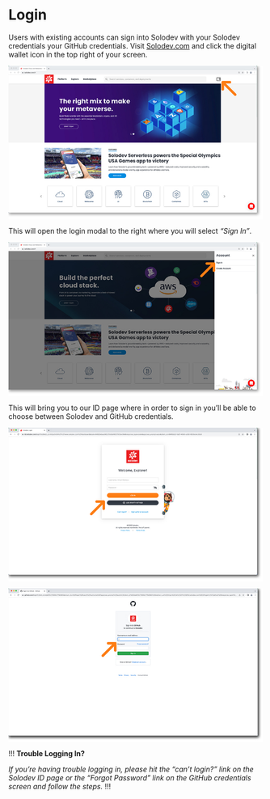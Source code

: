 # Login

Users with existing accounts can sign into Solodev with your Solodev credentials your GitHub credentials. Visit [Solodev.com](https://Solodev.com/) and click the digital wallet icon in the top right of your screen. 


<a href="1-home-wallet-lg.png" target="_blank"><img src="1-home-wallet.jpg" style="margin: auto; display: block"></a>


This will open the login modal to the right where you will select *“Sign In”*. 

<a href="1-home-sign-in-lg.png" target="_blank"><img src="1-home-sign-in.jpg" style="margin: auto; display: block"></a>

This will bring you to our ID page where in order to sign in you’ll be able to choose between Solodev and GitHub credentials.

<a href="1-home-login-screen-lg.jpg" target="_blank"><img src="1-home-login-screen.jpg" style="margin: auto; display: block"></a>


<a href="1-home-login-github-lg.jpg" target="_blank"><img src="1-home-login-github.jpg" style="margin: auto; display: block"></a>


!!!
**Trouble Logging In?**

*If you’re having trouble logging in, please hit the “can’t login?” link on the Solodev ID page or the “Forgot Password” link on the GitHub credentials screen and follow the steps.*
!!!
